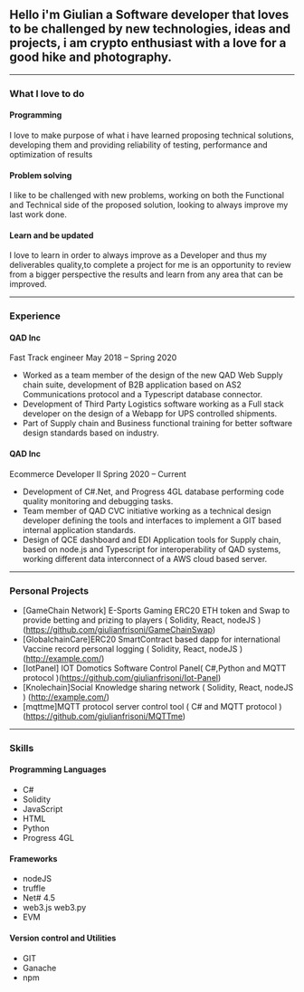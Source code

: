 ## Hello i'm Giulian  a Software developer that loves to be challenged by new technologies, ideas and projects, i am crypto enthusiast with a love for  a good hike and photography.


---

### What I love to do

#### Programming
 I love to make purpose of what i have learned  proposing technical solutions, developing them and providing reliability of testing, performance and optimization of results

#### Problem solving
 I like to be challenged with new problems, working on both the Functional and Technical side of the proposed solution, looking to always improve my last work done.


#### Learn and be updated
 I love to learn in order to always improve as a Developer and thus my deliverables quality,to complete  a project for me is an opportunity to review from a bigger perspective the results and learn from any area that can be improved.
 
---

### Experience
#### QAD Inc
Fast Track engineer 
May 2018 – Spring 2020

- Worked as a team member of the design of the new QAD Web Supply chain suite, development of B2B application based on AS2 Communications protocol and a Typescript database connector.
- Development of Third Party Logistics software working as a Full stack developer on the design of a Webapp for UPS controlled shipments.
- Part of Supply chain and Business functional training for better software design standards based on industry.

#### QAD Inc
Ecommerce Developer II
Spring 2020 –  Current
- Development of C#.Net, and Progress 4GL database performing code quality monitoring and debugging tasks.
- Team member of QAD CVC initiative working as a technical design developer defining the tools and interfaces to implement a GIT based internal application standards.
- Design of QCE dashboard and EDI Application tools for Supply chain, based on node.js and Typescript for interoperability of QAD systems, working  different data interconnect of  a AWS cloud based server.

---
### Personal Projects
- [GameChain Network] E-Sports Gaming ERC20 ETH token and Swap to provide betting and prizing to players ( Solidity, React, nodeJS ) (https://github.com/giulianfrisoni/GameChainSwap)
- [GlobalchainCare]ERC20 SmartContract based dapp for international Vaccine record personal logging ( Solidity, React, nodeJS ) (http://example.com/)
- [IotPanel] IOT Domotics Software Control Panel( C#,Python and MQTT protocol )(https://github.com/giulianfrisoni/Iot-Panel)
- [Knolechain]Social Knowledge sharing network ( Solidity, React, nodeJS ) (http://example.com/)
- [mqttme]MQTT protocol server control tool ( C# and MQTT protocol )(https://github.com/giulianfrisoni/MQTTme)

---
### Skills
#### Programming Languages
- C#
- Solidity
- JavaScript
- HTML
- Python
- Progress 4GL

#### Frameworks
- nodeJS
- truffle
- Net# 4.5
- web3.js web3.py
- EVM

#### Version control and Utilities
- GIT
- Ganache
- npm
